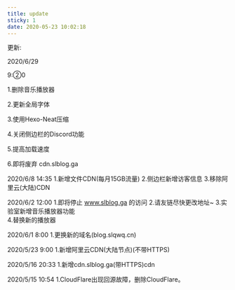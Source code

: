 ```yaml
---
title: update
sticky: 1
date: 2020-05-23 10:02:18
---
```

更新:

2020/6/29

9:②0

1.删除音乐播放器

2.更新全局字体

3.使用Hexo-Neat压缩

4.关闭侧边栏的Discord功能

5.提高加载速度

6.即将废弃 cdn.slblog.ga

2020/6/8
14:35
1.新增文件CDN(每月15GB流量)
2.侧边栏新增访客信息
3.移除阿里云(大陆)CDN

2020/6/2
12:00
1.即将停止 www.slblog.ga 的访问
2.请友链尽快更改地址~
3.实验室新增音乐播放器功能	
4.替换新的播放器

2020/6/1
8:00
1.更换新的域名(blog.slqwq.cn)

2020/5/23
9:00
1.新增阿里云CDN(大陆节点)(不带HTTPS)

2020/5/16
20:33
1.新增cdn.slblog.ga(带HTTPS)cdn

2020/5/15
10:54
1.CloudFlare出现回源故障，删除CloudFlare。
